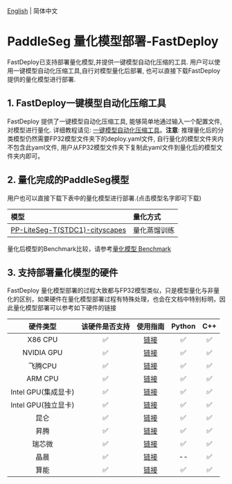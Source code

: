 [English](README.md) | 简体中文  

# PaddleSeg 量化模型部署-FastDeploy

FastDeploy已支持部署量化模型,并提供一键模型自动化压缩的工具.
用户可以使用一键模型自动化压缩工具,自行对模型量化后部署, 也可以直接下载FastDeploy提供的量化模型进行部署.

## 1. FastDeploy一键模型自动化压缩工具  

FastDeploy 提供了一键模型自动化压缩工具, 能够简单地通过输入一个配置文件, 对模型进行量化.
详细教程请见: [一键模型自动化压缩工具](https://github.com/PaddlePaddle/FastDeploy/tree/develop/tools/common_tools/auto_compression)。**注意**: 推理量化后的分类模型仍然需要FP32模型文件夹下的deploy.yaml文件, 自行量化的模型文件夹内不包含此yaml文件, 用户从FP32模型文件夹下复制此yaml文件到量化后的模型文件夹内即可。

## 2. 量化完成的PaddleSeg模型  

用户也可以直接下载下表中的量化模型进行部署.(点击模型名字即可下载)

| 模型                 | 量化方式   |
|:----- | :-- |
| [PP-LiteSeg-T(STDC1)-cityscapes](https://bj.bcebos.com/paddlehub/fastdeploy/PP_LiteSeg_T_STDC1_cityscapes_without_argmax_infer_QAT_new.tar) |量化蒸馏训练 |

量化后模型的Benchmark比较，请参考[量化模型 Benchmark](https://github.com/PaddlePaddle/FastDeploy/blob/develop/docs/cn/quantize.md)

## 3. 支持部署量化模型的硬件  

FastDeploy 量化模型部署的过程大致都与FP32模型类似，只是模型量化与非量化的区别，如果硬件在量化模型部署过程有特殊处理，也会在文档中特别标明，因此量化模型部署可以参考如下硬件的链接

|硬件类型|该硬件是否支持|使用指南|Python|C++|
|:---:|:---:|:---:|:---:|:---:|
|X86 CPU|✅|[链接](cpu-gpu)|✅|✅|
|NVIDIA GPU|✅|[链接](cpu-gpu)|✅|✅|
|飞腾CPU|✅|[链接](cpu-gpu)|✅|✅|
|ARM CPU|✅|[链接](cpu-gpu)|✅|✅|
|Intel GPU(集成显卡)|✅|[链接](cpu-gpu)|✅|✅|  
|Intel GPU(独立显卡)|✅|[链接](cpu-gpu)|✅|✅|  
|昆仑|✅|[链接](kunlun)|✅|✅|
|昇腾|✅|[链接](ascend)|✅|✅|
|瑞芯微|✅|[链接](rockchip)|✅|✅|  
|晶晨|✅|[链接](amlogic)|--|✅|  
|算能|✅|[链接](sophgo)|✅|✅|  

